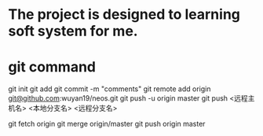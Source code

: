 # The project is designed to learning soft system for me.

# git command

git init
git add <filename>
git commit -m "comments"
git remote add origin git@github.com:wuyan19/neos.git
git push -u origin master
git push <远程主机名> <本地分支名> <远程分支名>

git fetch origin
git merge origin/master
git push origin master


